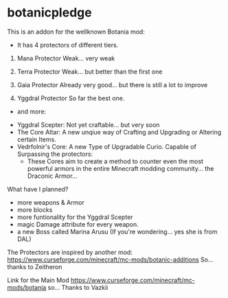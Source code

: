 # botanicpledge

This is an addon for the wellknown Botania mod:

- It has 4 protectors of different tiers.

1. Mana Protector
   Weak... very weak

2. Terra Protector
   Weak... but better than the first one

3. Gaia Protector
   Already very good... but there is still a lot to improve

4. Yggdral Protector
   So far the best one.

- and more:

+ Yggdral Scepter: Not yet craftable... but very soon
+ The Core Altar: A new unqiue way of Crafting and Upgrading or Altering certain Items.
+ Vedrfolnir's Core: A new Type of Upgradable Curio. Capable of Surpassing the protectors:
    - These Cores aim to create a method to counter even the most powerful armors in the entire Minecraft modding community... the Draconic Armor...

What have I planned?

- more weapons & Armor
- more blocks
- more funtionality for the Yggdral Scepter
- magic Damage attribute for every weapon.
- a new Boss called Marina Arusu (If you're wondering... yes she is from DAL)

The Protectors are inspired by another mod:
https://www.curseforge.com/minecraft/mc-mods/botanic-additions
So... thanks to Zeitheron

Link for the Main Mod
https://www.curseforge.com/minecraft/mc-mods/botania
so... Thanks to Vazkii

